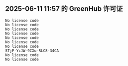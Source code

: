 ## 2025-06-11 11:57 的 GreenHub 许可证
```
No license code
No license code
No license code
No license code
No license code
No license code
No license code
STjF-YcJW-9CXu-RLC8-34CA
No license code
No license code
```
